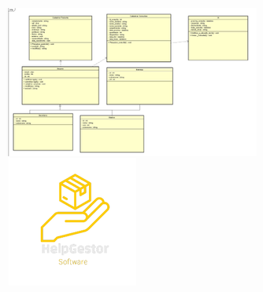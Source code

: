 <picture>
  <source media="(prefers-color-scheme: dark)" srcset="https://github.com/HelpGestor/documentacao/blob/main/diagramas/diagrama-de-classe/diagrama-de-classe.jpeg">
  <source media="(prefers-color-scheme: light)" srcset="https://github.com/HelpGestor/documentacao/blob/main/diagramas/diagrama-de-classe/diagrama-de-classe.jpeg">
  <img alt="Diagrama de classe" src="https://github.com/HelpGestor/documentacao/blob/main/diagramas/diagrama-de-classe/diagrama-de-classe.jpeg">
</picture>

<picture>
  <source media="(prefers-color-scheme: dark)" srcset="https://github.com/HelpGestor/documentacao/blob/6aeedd347163590b0a55cc206e47ccfdc49b21b7/midia/HelpGestorLogo.png">
  <source media="(prefers-color-scheme: light)" srcset="https://github.com/HelpGestor/documentacao/blob/6aeedd347163590b0a55cc206e47ccfdc49b21b7/midia/HelpGestorLogo.png">
  <img alt="Help Gestor Logo" src="https://github.com/HelpGestor/documentacao/blob/6aeedd347163590b0a55cc206e47ccfdc49b21b7/midia/HelpGestorLogo.png">
</picture>
